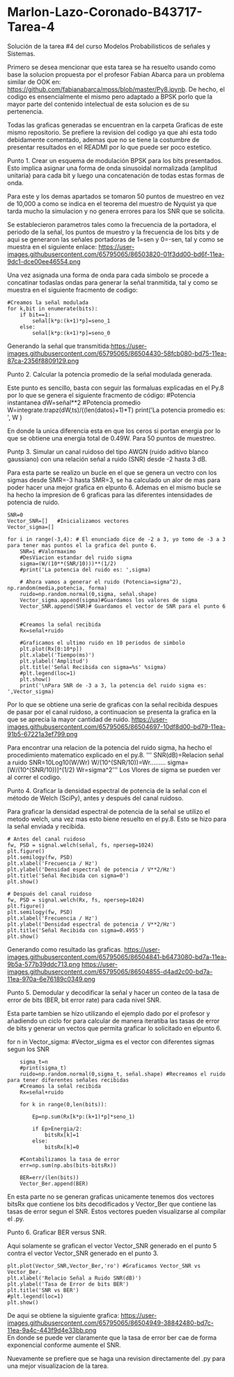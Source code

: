 # Marlon-Lazo-Coronado-B43717-Tarea-4

Solución de la tarea #4 del curso Modelos Probabilisticos de señales y Sistemas.

Primero se desea mencionar que esta tarea se ha resuelto usando como base la solucion propuesta por el profesor Fabian Abarca para un problema similar de OOK en: https://github.com/fabianabarca/mpss/blob/master/Py8.ipynb. De hecho, el codigo es ensencialmente el mismo pero adaptado a BPSK porlo que la mayor parte del contenido intelectual de esta solucion es de su pertenencia.

Todas las graficas generadas se encuentran en la carpeta Graficas de este mismo repositorio. Se prefiere la revision del codigo ya que ahi esta todo debidamente comentado, ademas que no se tiene la costumbre de presentar resultados en el READMI por lo que puede ser poco estetico.


Punto 1. Crear un esquema de modulación BPSK para los bits presentados. Esto implica asignar una forma de onda sinusoidal normalizada (amplitud unitaria) para cada bit y luego una concatenación de todas estas formas de onda.

Para este y los demas apartados se tomaron 50 puntos de muestreo en vez de 10,000 a como se indica en el teorema del muestro de Nyquist ya que tarda mucho la simulacion y no genera errores para los SNR que se solicita.

Se establecieron parametros tales como la frecuencia de la portadora, el periodo de la señal, los puntos de muestro y la frecuencia de los bits y de aqui se generaron las señales portadoras de 1=sen y 0=-sen, tal y como se muestra en el siguiente enlace:
https://user-images.githubusercontent.com/65795065/86503820-01f3dd00-bd6f-11ea-9dc1-dce00ee46554.png

Una vez asignada una forma de onda para cada simbolo se procede a concatinar todaslas ondas para generar la señal tranmitida, tal y como se muestra en el siguiente fracmento de codigo:

    #Creamos la señal modulada
    for k,bit in enumerate(bits):
        if bit==1:
            señal[k*p:(k+1)*p]=seno_1
        else:
            señal[k*p:(k+1)*p]=seno_0

Generando la señal que transmitida:https://user-images.githubusercontent.com/65795065/86504430-58fcb080-bd75-11ea-87ca-2356f8809129.png



Punto 2.  Calcular la potencia promedio de la señal modulada generada.

Este punto es sencillo, basta con seguir las formaluas explicadas en el Py.8 por lo que se genera el siguiente fracmento de código:
 #Potencia instantanea
    dW=señal**2
    #Potencia promedio
    W=integrate.trapz(dW,ts)/((len(datos)+1)*T)
    print('La potencia promedio es: ', W )

En donde la unica diferencia esta en que los ceros si portan energia por lo que se obtiene una energia total de 0.49W. Para 50 puntos de muestreo.




Puntp 3. Simular un canal ruidoso del tipo AWGN (ruido aditivo blanco gaussiano) con una relación señal a ruido (SNR) desde -2 hasta 3 dB.

Para esta parte se realizo un bucle en el que se genera un vectro con los sigmas desde SMR=-3 hasta SMR=3, se ha calculado un alor de mas para poder hacer una mejor grafica en elpunto 6. Ademas en el mismo bucle se ha hecho la impresion de 6 graficas para las diferentes intensidades de potencia de ruido.

    SNR=0
    Vector_SNR=[]   #Inicializamos vectores
    Vector_sigma=[]
    
    for i in range(-3,4): # El enunciado dice de -2 a 3, yo tomo de -3 a 3 para tener mas puntos el la grafica del punto 6.
        SNR=i #Valormaximo
        #DesViacion estandar del ruido sigma
        sigma=(W/(10**(SNR/10)))**(1/2)
        #print('La potencia del ruido es: ',sigma)
    
        # Ahora vamos a generar el ruido (Potencia=sigma^2), np.random(media,potencia, forma)  
        ruido=np.random.normal(0,sigma, señal.shape)
        Vector_sigma.append(sigma)#Guardamos los valores de sigma 
        Vector_SNR.append(SNR)# Guardamos el vector de SNR para el punto 6
   
        
        #Creamos la señal recibida
        Rx=señal+ruido

        #Graficamos el ultimo ruido en 10 periodos de simbolo
        plt.plot(Rx[0:10*p])
        plt.xlabel('Tiempo(ms)')
        plt.ylabel('Amplitud')
        plt.title('Señal Recibida con sigma=%s' %sigma)
        #plt.legend(loc=1)
        plt.show()
        print('\nPara SNR de -3 a 3, la potencia del ruido sigma es: ',Vector_sigma)
    
 Por lo que se obtiene una serie de graficas con la señal recibida despues de pasar por el canal ruidoso, a continuacion se presenta la grafica en la que se aprecia la mayor cantidad de ruido. https://user-images.githubusercontent.com/65795065/86504697-10df8d00-bd79-11ea-91b5-67221a3ef799.png

Para encontrar una relacion de la potencia del ruido sigma, ha hecho el procedimiento matematico explicado en el py.8.
'''
    SNR(dB)=Relacion señal a ruido
    SNR=10Log10(W/Wr)
    W/(10^(SNR/10))=Wr......... sigma=[W/(10^(SNR/10))]^(1/2)
    Wr=sigma^2'''
Los Vlores de sigma se pueden ver al correr el codigo.


Punto 4. Graficar la densidad espectral de potencia de la señal con el método de Welch (SciPy), antes y después del canal ruidoso.

Para graficar  la densidad espectral de potencia de la señal se utilizo el metodo welch, una vez mas esto biene resuelto en el py.8. Esto se hizo para la señal enviada y recibida.

    # Antes del canal ruidoso
    fw, PSD = signal.welch(señal, fs, nperseg=1024)
    plt.figure()
    plt.semilogy(fw, PSD)
    plt.xlabel('Frecuencia / Hz')
    plt.ylabel('Densidad espectral de potencia / V**2/Hz')
    plt.title('Señal Recibida con sigma=0')
    plt.show()
    
    # Después del canal ruidoso
    fw, PSD = signal.welch(Rx, fs, nperseg=1024)
    plt.figure()
    plt.semilogy(fw, PSD)
    plt.xlabel('Frecuencia / Hz')
    plt.ylabel('Densidad espectral de potencia / V**2/Hz')
    plt.title('Señal Recibida con sigma=0.4955')
    plt.show()

Generando como resultado las graficas.
https://user-images.githubusercontent.com/65795065/86504841-b6473080-bd7a-11ea-9b5a-577b39ddc713.png
https://user-images.githubusercontent.com/65795065/86504855-d4ad2c00-bd7a-11ea-970a-6e76189c0349.png


Punto 5. Demodular y decodificar la señal y hacer un conteo de la tasa de error de bits (BER, bit error rate) para cada nivel SNR.

Esta parte tambien se hizo utilizando el ejemplo dado por el profesor y añadiendo un ciclo for para calcular de manera iteratiba las tasas de error de bits y generar un vectos que permita graficar lo solicitado en elpunto 6.

for n in Vector_sigma: #Vector_sigma es el vector con diferentes sigmas segun los SNR
    
        sigma_t=n
        #print(sigma_t)
        ruido=np.random.normal(0,sigma_t, señal.shape) #Recreamos el ruido para tener diferentes señales recibidas
        #Creamos la señal recibida
        Rx=señal+ruido
    
        for k in range(0,len(bits)): 
       
            Ep=np.sum(Rx[k*p:(k+1)*p]*seno_1)
        
            if Ep>Energia/2:
                bitsRx[k]=1
            else:
                bitsRx[k]=0
    
        #Contabilizamos la tasa de error
        err=np.sum(np.abs(bits-bitsRx))
    
        BER=err/(len(bits))
        Vector_Ber.append(BER)

En esta parte no se generan graficas unicamente tenemos dos vectores bitsRx que contiene los bits decodificados y Vector_Ber que contiene las tasas de error segun el SNR. Estos vectores pueden visualizarse al compilar el .py.



Punto 6. Graficar BER versus SNR.

Aqui solamente se grafican el vector Vector_SNR generado en el punto 5 contra el vector Vector_SNR generado en el punto 3.

    plt.plot(Vector_SNR,Vector_Ber,'ro') #Graficamos Vector_SNR vs Vector_Ber.
    plt.xlabel('Relacio Señal a Ruido SNR(dB)')
    plt.ylabel('Tasa de Error de bits BER')
    plt.title('SNR vs BER')
    #plt.legend(loc=1)
    plt.show()
    
 De aqui se obtiene la siguiente grafica: https://user-images.githubusercontent.com/65795065/86504949-38842480-bd7c-11ea-9a4c-443f9d4e33bb.png   
 En donde se puede ver claramente que la tasa de error ber cae de forma exponencial conforme aumente el SNR.
 
 Nuevamente se prefiere que se haga una revision directamente del .py para una mejor visualizacion de la tarea.













